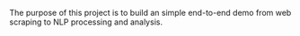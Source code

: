 The purpose of this project is to build an simple end-to-end demo from web scraping to NLP processing and analysis.
